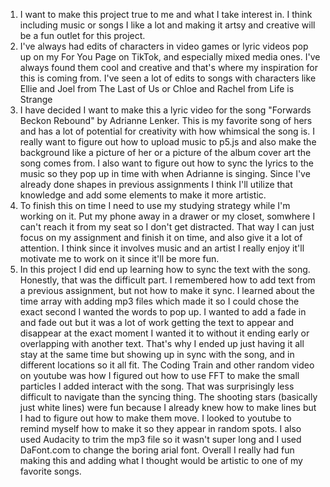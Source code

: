 1) I want to make this project true to me and what I take interest in. I think including music or songs I like a lot and making it artsy and creative will be a fun outlet for this project.
2) I've always had edits of characters in video games or lyric videos pop up on my For You Page on TikTok, and especially mixed media ones. I've always found them cool and creative and that's where my inspiration for this is coming from. I've seen a lot of edits to songs with characters like Ellie and Joel from The Last of Us or Chloe and Rachel from Life is Strange
3) I have decided I want to make this a lyric video for the song "Forwards Beckon Rebound" by Adrianne Lenker. This is my favorite song of hers and has a lot of potential for creativity with how whimsical the song is. I really want to figure out how to upload music to p5.js and also make the background like a picture of her or a picture of the album cover art the song comes from. I also want to figure out how to sync the lyrics to the music so they pop up in time with when Adrianne is singing. Since I've already done shapes in previous assignments I think I'll utilize that knowledge and add some elements to make it more artistic.
4) To finish this on time I need to use my studying strategy while I'm working on it. Put my phone away in a drawer or my closet, somwhere I can't reach it from my seat so I don't get distracted. That way I can just focus on my assignment and finish it on time, and also give it a lot of attention. I think since it involves music and an artist I really enjoy it'll motivate me to work on it since it'll be more fun.
5) In this project I did end up learning how to sync the text with the song. Honestly, that was the difficult part. I remembered how to add text from a previous assignment, but not how to make it sync. I learned about the time array with adding mp3 files which made it so I could chose the exact second I wanted the words to pop up. I wanted to add a fade in and fade out but it was a lot of work getting the text to appear and disappear at the exact moment I wanted it to without it ending early or overlapping with another text. That's why I ended up just having it all stay at the same time but showing up in sync with the song, and in different locations so it all fit. The Coding Train and other random video on youtube was how I figured out how to use FFT to make the small particles I added interact with the song. That was surprisingly less difficult to navigate than the syncing thing. The shooting stars (basically just white lines) were fun because I already knew how to make lines but I had to figure out how to make them move. I looked to youtube to remind myself how to make it so they appear in random spots. I also used Audacity to trim the mp3 file so it wasn't super long and I used DaFont.com to change the boring arial font. Overall I really had fun making this and adding what I thought would be artistic to one of my favorite songs.
